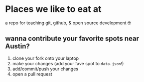 # Places we like to eat at
a repo for teaching git, github, & open source development 🤓

## wanna contribute your favorite spots near Austin?  
1. clone your fork onto your laptop
2. make your changes (add your fave spot to ``data.json``!)
3. add/commit/push your changes
4. open a pull request

